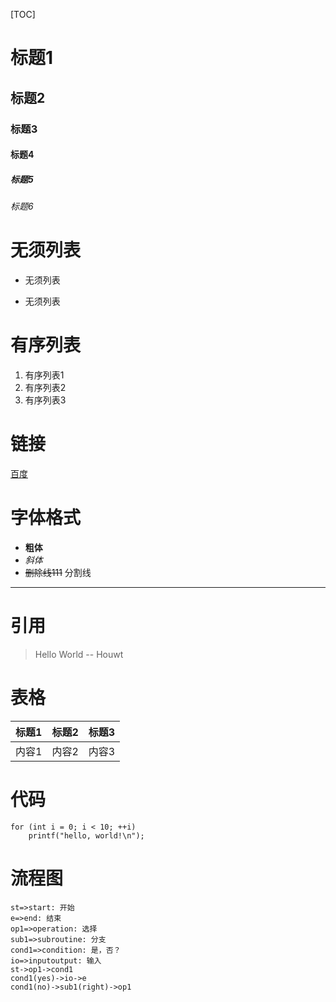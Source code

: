 [TOC]

# 标题1
## 标题2
### 标题3
#### 标题4
##### 标题5
###### 标题6

# 无须列表
* 无须列表
- 无须列表

# 有序列表
1. 有序列表1
2. 有序列表2
1. 有序列表3

# 链接
[百度](www.baidu.com)

# 字体格式
* **粗体**
* *斜体*
* ~~删除线111~~
分割线
***

# 引用
>Hello World
>     -- Houwt

# 表格
|标题1|标题2|标题3|
| ----- |:------:| ------:|
|内容1|内容2|内容3|

# 代码
```
for (int i = 0; i < 10; ++i)
    printf("hello, world!\n");
```

# 流程图
```flow
st=>start: 开始
e=>end: 结束
op1=>operation: 选择
sub1=>subroutine: 分支
cond1=>condition: 是，否？
io=>inputoutput: 输入
st->op1->cond1
cond1(yes)->io->e
cond1(no)->sub1(right)->op1
```
